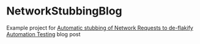 # NetworkStubbingBlog

Example project for [Automatic stubbing of Network Requests to de-flakify Automation Testing](https://developer.soundcloud.com/blog/automatic-stubbing-of-network-requests-to-de-flakify-automation-testing) blog post
